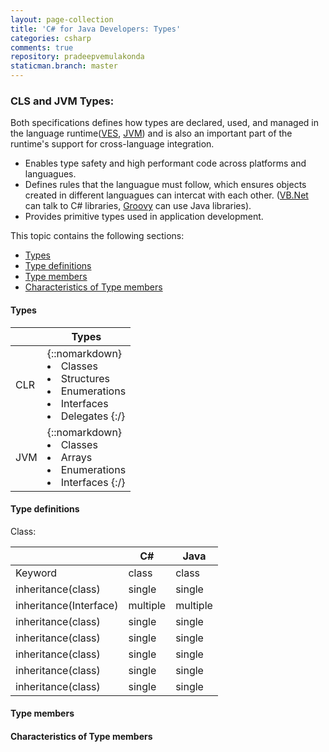 ```yaml
---
layout: page-collection
title: 'C# for Java Developers: Types'
categories: csharp
comments: true
repository: pradeepvemulakonda
staticman.branch: master
---
```

### CLS and JVM Types:

Both specifications defines how types are declared, used, and managed in the language runtime([VES](https://en.wikipedia.org/wiki/Virtual_Execution_System), [JVM](https://en.wikipedia.org/wiki/Java_virtual_machine)) and is also an important part of the runtime's support for cross-language integration.

* Enables type safety and high performant code across platforms and languagues.
* Defines rules that the languague must follow, which ensures objects created in different languagues can intercat with each other.
  ([VB.Net](https://en.wikipedia.org/wiki/Visual_Basic_.NET) can talk to C# libraries, [Groovy](https://en.wikipedia.org/wiki/Apache_Groovy) can use Java libraries).
* Provides primitive types used in application development.

This topic contains the following sections:

* [Types](#headTypes)
* [Type definitions](#headDef)
* [Type members](#headMem)
* [Characteristics of Type members](#headChar)

#### <a name="headTypes"></a> Types

|     | Types                                                                                                       |
| --- | ----------------------------------------------------------------------------------------------------------- |
| CLR | {::nomarkdown}<li>Classes</li><li>Structures</li><li>Enumerations</li><li>Interfaces</li><li>Delegates {:/} |
| JVM | {::nomarkdown}<li>Classes</li><li>Arrays</li><li>Enumerations</li><li>Interfaces {:/}                       |

#### <a name="headDef"></a> Type definitions

Class:

|                        | C#       | Java     |
| ---------------------- | -------- | -------- |
| Keyword                | class    | class    |
| inheritance(class)     | single   | single   |
| inheritance(Interface) | multiple | multiple |
| inheritance(class)     | single   | single   |
| inheritance(class)     | single   | single   |
| inheritance(class)     | single   | single   |
| inheritance(class)     | single   | single   |
| inheritance(class)     | single   | single   |

#### <a name="headMem"></a> Type members

#### <a name="headChar"></a> Characteristics of Type members
